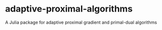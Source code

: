 # adaptive-proximal-algorithms
A Julia package for adaptive proximal gradient and primal-dual algorithms
